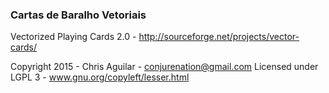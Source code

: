 ### Cartas de Baralho Vetoriais
Vectorized Playing Cards 2.0 - http://sourceforge.net/projects/vector-cards/

Copyright 2015 - Chris Aguilar - conjurenation@gmail.com
Licensed under LGPL 3 - www.gnu.org/copyleft/lesser.html
